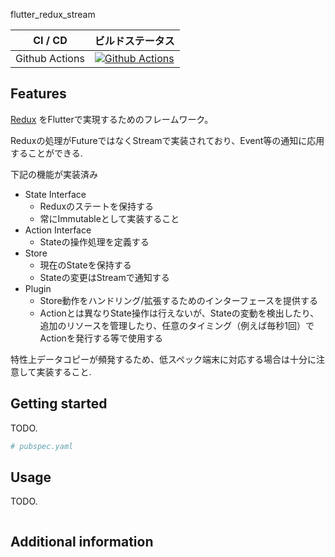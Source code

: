 flutter_redux_stream

| CI / CD | ビルドステータス |
|---|---|
| Github Actions | [![Github Actions](https://github.com/vivitainc/flutter_redux_stream/actions/workflows/flutter-package-test.yaml/badge.svg)](https://github.com/vivitainc/flutter_redux_stream/actions/workflows/flutter-package-test.yaml) |

## Features

[Redux](https://redux.js.org/) をFlutterで実現するためのフレームワーク。

Reduxの処理がFutureではなくStreamで実装されており、Event等の通知に応用することができる.

下記の機能が実装済み

* State Interface
  * Reduxのステートを保持する
  * 常にImmutableとして実装すること
* Action Interface
  * Stateの操作処理を定義する
* Store
  * 現在のStateを保持する
  * Stateの変更はStreamで通知する
* Plugin
  * Store動作をハンドリング/拡張するためのインターフェースを提供する
  * Actionとは異なりState操作は行えないが、Stateの変動を検出したり、追加のリソースを管理したり、任意のタイミング（例えば毎秒1回）でActionを発行する等で使用する

特性上データコピーが頻発するため、低スペック端末に対応する場合は十分に注意して実装すること.

## Getting started

TODO.

```yaml
# pubspec.yaml
```

## Usage

TODO.

```dart
```
## Additional information
